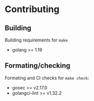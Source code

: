 # Contributing

## Building

Building requirements for `make`
- golang >= 1.19

## Formating/checking

Formating and CI checks for `make check`:
- gosec >= v2.17.0
- golangci-lint >= v1.32.2
